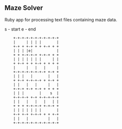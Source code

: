 ## Maze Solver

Ruby app for processing text files containing maze data.

s - start
e - end

        +-+-+-+-+-+-+-+-+-+-+
		|     | | | |       |
		+-+ + +-+ + + +-+ + +
		| | | |e|           |
		+ + +-+-+-+ +-+-+ + +
		| | | | | | |     | |
		+ +-+ + + +-+ + + + +
		|     |   |   |     |
		+-+-+-+-+-+-+-+ +-+ +
		| | |   |       |   |
		+ +-+ +-+-+-+ + +-+ +
		| |   |   |     |   |
		+-+-+ +-+ +-+ + + + +
		| | |       |    s  |
		+-+-+-+ +-+ +-+-+-+-+
		| |   |   |   |   | |
		+ + + +-+-+-+ +-+-+ +
		| | | | | | |       |
		+-+ +-+ +-+-+ + + +-+
		| |   |         |   |
		+-+-+-+-+-+-+-+-+-+-+